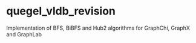# quegel_vldb_revision
Implementation of BFS, BiBFS and Hub2 algorithms for GraphChi, GraphX and GraphLab

